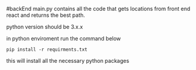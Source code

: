 #backEnd
main.py contains all the code that gets locations from front end react and returns the best path.

python version should be 3.x.x

in python enviroment run the command below

```
pip install -r requirments.txt 
```
this will install all the necessary python packages